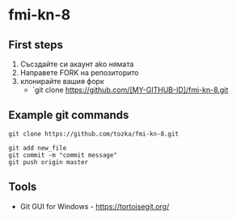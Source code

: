 # fmi-kn-8

## First steps
1. Съсздайте си акаунт ako нямата
2. Направете FORK на репозиторито
3. клонирайте вашия форк 
   - `git clone https://github.com/[MY-GITHUB-ID]/fmi-kn-8.git

## Example git commands
```
git clone https://github.com/tozka/fmi-kn-8.git

git add new_file
git commit -m "commit message"
git push origin master

```



## Tools

- Git GUI for Windows - https://tortoisegit.org/ 


